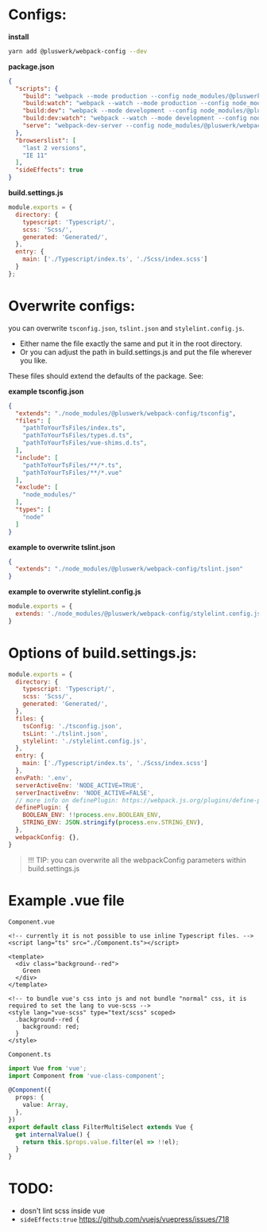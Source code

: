 # Configs:

**install**
````bash
yarn add @pluswerk/webpack-config --dev
````
**package.json**
````json
{
  "scripts": {
    "build": "webpack --mode production --config node_modules/@pluswerk/webpack-config/webpack.config.js --hide-modules",
    "build:watch": "webpack --watch --mode production --config node_modules/@pluswerk/webpack-config/webpack.config.js --hide-modules",
    "build:dev": "webpack --mode development --config node_modules/@pluswerk/webpack-config/webpack.config.js --hide-modules",
    "build:dev:watch": "webpack --watch --mode development --config node_modules/@pluswerk/webpack-config/webpack.config.js --hide-modules",
    "serve": "webpack-dev-server --config node_modules/@pluswerk/webpack-config/webpack.hmr.config.js --mode development --colors --progress --inline --hide-modules"
  },
  "browserslist": [
    "last 2 versions",
    "IE 11"
  ],
  "sideEffects": true
}
````

**build.settings.js**
````js
module.exports = {
  directory: {
    typescript: 'Typescript/',
    scss: 'Scss/',
    generated: 'Generated/',
  },
  entry: {
    main: ['./Typescript/index.ts', './Scss/index.scss']
  }
};
````

# Overwrite configs:
you can overwrite `tsconfig.json`, `tslint.json` and `stylelint.config.js`.
- Either name the file exactly the same and put it in the root directory.
- Or you can adjust the path in build.settings.js and put the file wherever you like.

These files should extend the defaults of the package. See:

**example tsconfig.json**
````json
{
  "extends": "./node_modules/@pluswerk/webpack-config/tsconfig",
  "files": [
    "pathToYourTsFiles/index.ts",
    "pathToYourTsFiles/types.d.ts",
    "pathToYourTsFiles/vue-shims.d.ts",
  ],
  "include": [
    "pathToYourTsFiles/**/*.ts",
    "pathToYourTsFiles/**/*.vue"
  ],
  "exclude": [
    "node_modules/"
  ],
  "types": [
    "node"
  ]
}
````

**example to overwrite tslint.json**
````json
{
  "extends": "./node_modules/@pluswerk/webpack-config/tslint.json"
}
````

**example to overwrite stylelint.config.js**
````js
module.exports = {
  extends: './node_modules/@pluswerk/webpack-config/stylelint.config.js'
}
````


# Options of build.settings.js:
````js
module.exports = {
  directory: {
    typescript: 'Typescript/',
    scss: 'Scss/',
    generated: 'Generated/',
  },
  files: {
    tsConfig: './tsconfig.json',
    tsLint: './tslint.json',
    stylelint: './stylelint.config.js',
  },
  entry: {
    main: ['./Typescript/index.ts', './Scss/index.scss']
  },
  envPath: '.env',
  serverActiveEnv: 'NODE_ACTIVE=TRUE',
  serverInactiveEnv: 'NODE_ACTIVE=FALSE',
  // more info on definePlugin: https://webpack.js.org/plugins/define-plugin/
  definePlugin: {
    BOOLEAN_ENV: !!process.env.BOOLEAN_ENV,
    STRING_ENV: JSON.stringify(process.env.STRING_ENV),
  },
  webpackConfig: {},
}
````

> !!! TIP: you can overwrite all the webpackConfig parameters within build.settings.js

# Example .vue file

`Component.vue`
````.vue
<!-- currently it is not possible to use inline Typescript files. -->
<script lang="ts" src="./Component.ts"></script>

<template>
  <div class="background--red">
    Green
  </div>
</template>

<!-- to bundle vue's css into js and not bundle "normal" css, it is required to set the lang to vue-scss -->
<style lang="vue-scss" type="text/scss" scoped>
  .background--red { 
    background: red;
  }
</style>
````

`Component.ts`
````typescript
import Vue from 'vue';
import Component from 'vue-class-component';

@Component({
  props: {
    value: Array,
  },
})
export default class FilterMultiSelect extends Vue {
  get internalValue() {
    return this.$props.value.filter(el => !!el);
  }
}
````

# TODO:
- dosn't lint scss inside vue
- `sideEffects:true` https://github.com/vuejs/vuepress/issues/718
